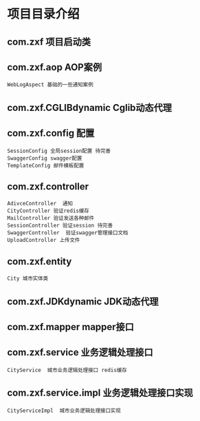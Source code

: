 # 项目目录介绍
## com.zxf 项目启动类
## com.zxf.aop AOP案例
    WebLogAspect 基础的一些通知案例
## com.zxf.CGLIBdynamic  Cglib动态代理
## com.zxf.config  配置
    SessionConfig 全局session配置 待完善
    SwaggerConfig swagger配置
    TemplateConfig 邮件模板配置
## com.zxf.controller
    AdivceController  通知
    CityController 验证redis缓存
    MailController 验证发送各种邮件
    SessionController 验证session 待完善
    SwaggerController  验证swagger管理接口文档
    UploadController 上传文件
## com.zxf.entity
    City 城市实体类
## com.zxf.JDKdynamic JDK动态代理
## com.zxf.mapper  mapper接口
## com.zxf.service 业务逻辑处理接口
    CityService  城市业务逻辑处理接口 redis缓存
## com.zxf.service.impl 业务逻辑处理接口实现
    CityServiceImpl  城市业务逻辑处理接口实现
